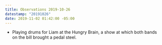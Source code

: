 ```yaml
---
title: Observations 2019-10-26
datestamp: "20191026"
date: 2019-11-02 01:42:00 -05:00
---
```


- Playing drums for Liam at the Hungry Brain, a show at which both bands on the bill brought a pedal steel.
